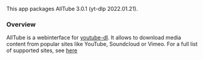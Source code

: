 This app packages AllTube <upstream>3.0.1 (yt-dlp 2022.01.21)</upstream>.

### Overview

AllTube is a webinterface for [youtube-dl](https://ytdl-org.github.io/youtube-dl/).
It allows to download media content from popular sites like YouTube, Soundcloud or Vimeo. For a full list of supported sites, see [here](https://ytdl-org.github.io/youtube-dl/supportedsites.html)
